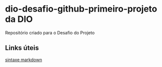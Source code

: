 # dio-desafio-github-primeiro-projeto da DIO
Repositório criado para o Desafio do Projeto


## Links úteis
[sintaxe markdown](https://www.markdownguide.org/basic-syntax/)
